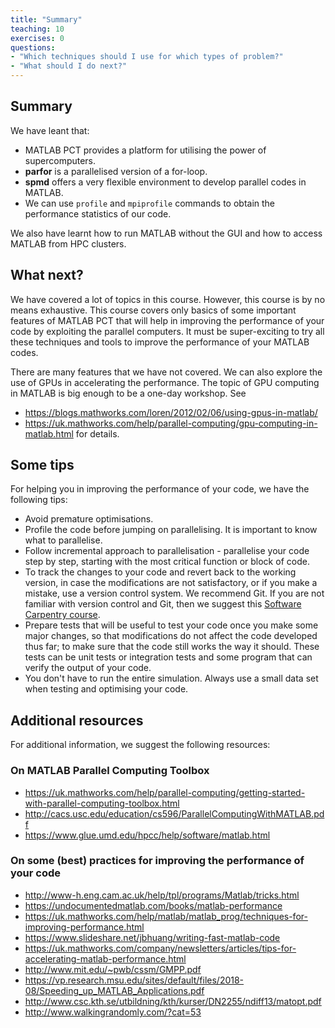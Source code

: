 ```yaml
---
title: "Summary"
teaching: 10
exercises: 0
questions:
- "Which techniques should I use for which types of problem?"
- "What should I do next?"
---
```


## Summary
We have leant that:
* MATLAB PCT provides a platform for utilising the power of supercomputers.
* **parfor** is a parallelised version of a for-loop.
* **spmd** offers a very flexible environment to develop
  parallel codes in MATLAB.
* We can use `profile` and `mpiprofile` commands to obtain the performance
  statistics of our code.

We also have learnt how to run MATLAB without the GUI and how to access MATLAB
from HPC clusters.


## What next?
We have covered a lot of topics in this course. However, this course is by
no means exhaustive.
This course covers only basics of some important features of MATLAB PCT
that will help in improving the performance of your code by exploiting the
parallel computers. It must be super-exciting to try all these techniques
and tools to improve the performance of your MATLAB codes.

There are many features that we have not covered. We can also explore the
use of GPUs in accelerating the performance. The topic of GPU computing
in MATLAB is big enough to be a one-day workshop. See
* <https://blogs.mathworks.com/loren/2012/02/06/using-gpus-in-matlab/>
* <https://uk.mathworks.com/help/parallel-computing/gpu-computing-in-matlab.html>
for details.

## Some tips
For helping you in improving the performance of your code, we have the following
tips:
* Avoid premature optimisations.
* Profile the code before jumping on parallelising. It is important to know
  what to parallelise.
* Follow incremental approach to parallelisation - parallelise your code step
  by step, starting with the most critical function or block of code.
* To track the changes to your code and revert back to the working version,
  in case the modifications are not satisfactory, or if you make a mistake,
  use a version control system. We recommend Git. If you are not familiar
  with version control and Git, then we suggest this [Software Carpentry
  course](http://swcarpentry.github.io/git-novice/).
* Prepare tests that will be useful to test your code once you make some
  major changes, so that modifications do not affect the code developed thus
  far; to make sure that the code still works the way it should. These tests can be
  unit tests or integration tests and some program that can verify the output
  of your code.
* You don't have to run the entire simulation. Always use a small data set
  when testing and optimising your code.


## Additional resources
For additional information, we suggest the following resources:

### On MATLAB Parallel Computing Toolbox
* <https://uk.mathworks.com/help/parallel-computing/getting-started-with-parallel-computing-toolbox.html>
* <http://cacs.usc.edu/education/cs596/ParallelComputingWithMATLAB.pdf>
* <https://www.glue.umd.edu/hpcc/help/software/matlab.html>

### On some (best) practices for improving the performance of your code
* <http://www-h.eng.cam.ac.uk/help/tpl/programs/Matlab/tricks.html>
* <https://undocumentedmatlab.com/books/matlab-performance>
* <https://uk.mathworks.com/help/matlab/matlab_prog/techniques-for-improving-performance.html>
* <https://www.slideshare.net/jbhuang/writing-fast-matlab-code>
* <https://uk.mathworks.com/company/newsletters/articles/tips-for-accelerating-matlab-performance.html>
* <http://www.mit.edu/~pwb/cssm/GMPP.pdf>
* <https://vp.research.msu.edu/sites/default/files/2018-08/Speeding_up_MATLAB_Applications.pdf>
* <http://www.csc.kth.se/utbildning/kth/kurser/DN2255/ndiff13/matopt.pdf>
* <http://www.walkingrandomly.com/?cat=53>
